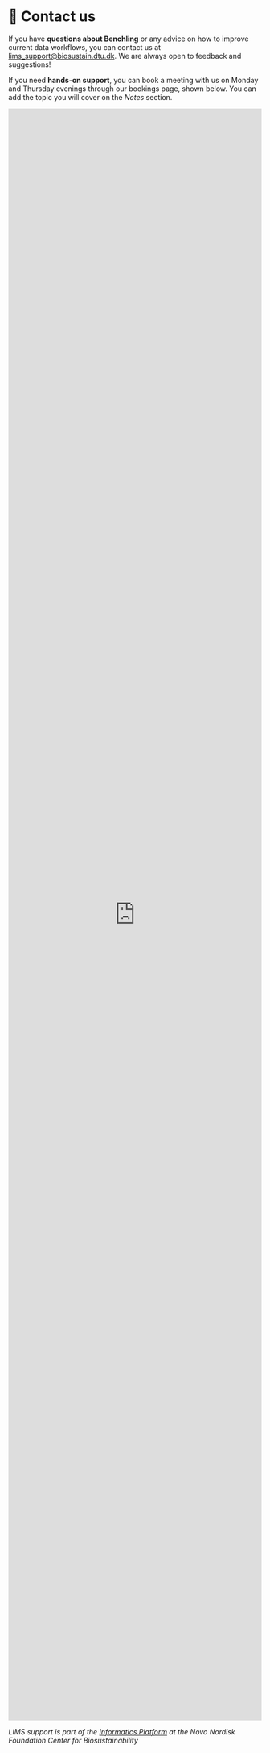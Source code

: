 # 📩 Contact us

If you have **questions about Benchling** or any advice on how to improve current data workflows, you can contact us at [lims_support@biosustain.dtu.dk](mailto:lims_support@biosustain.dtu.dk).
We are always open to feedback and suggestions!

If you need **hands-on support**, you can book a meeting with us on Monday and Thursday evenings through our bookings page, shown below. You can add the topic you will cover on the *Notes* section. 

<iframe src="https://outlook.office.com/book/Benchling@dtudk.onmicrosoft.com/?ismsaljsauthenabled"
        width="100%" style="height:80vh; border:0;" scrolling="yes"></iframe>





*LIMS support is part of the [Informatics Platform](https://www.biosustain.dtu.dk/technologies/biofoundry/informatics) at the Novo Nordisk Foundation Center for Biosustainability*
